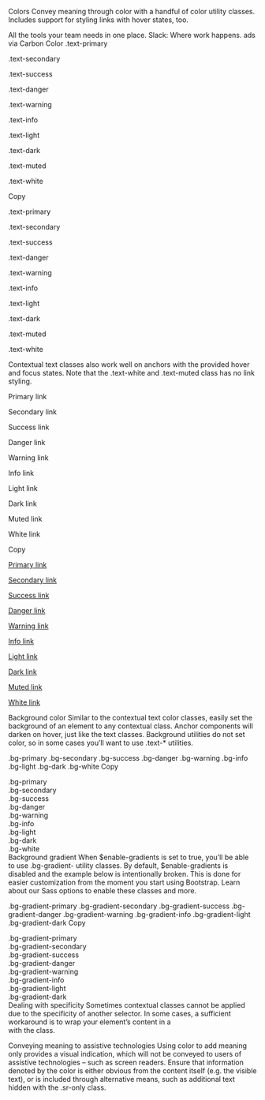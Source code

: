 

Colors
Convey meaning through color with a handful of color utility classes. Includes support for styling links with hover states, too.

All the tools your team needs in one place. Slack: Where work happens.
ads via Carbon
Color
.text-primary

.text-secondary

.text-success

.text-danger

.text-warning

.text-info

.text-light

.text-dark

.text-muted

.text-white

Copy
<p class="text-primary">.text-primary</p>
<p class="text-secondary">.text-secondary</p>
<p class="text-success">.text-success</p>
<p class="text-danger">.text-danger</p>
<p class="text-warning">.text-warning</p>
<p class="text-info">.text-info</p>
<p class="text-light bg-dark">.text-light</p>
<p class="text-dark">.text-dark</p>
<p class="text-muted">.text-muted</p>
<p class="text-white bg-dark">.text-white</p>
Contextual text classes also work well on anchors with the provided hover and focus states. Note that the .text-white and .text-muted class has no link styling.

Primary link

Secondary link

Success link

Danger link

Warning link

Info link

Light link

Dark link

Muted link

White link

Copy
<p><a href="#" class="text-primary">Primary link</a></p>
<p><a href="#" class="text-secondary">Secondary link</a></p>
<p><a href="#" class="text-success">Success link</a></p>
<p><a href="#" class="text-danger">Danger link</a></p>
<p><a href="#" class="text-warning">Warning link</a></p>
<p><a href="#" class="text-info">Info link</a></p>
<p><a href="#" class="text-light bg-dark">Light link</a></p>
<p><a href="#" class="text-dark">Dark link</a></p>
<p><a href="#" class="text-muted">Muted link</a></p>
<p><a href="#" class="text-white bg-dark">White link</a></p>
Background color
Similar to the contextual text color classes, easily set the background of an element to any contextual class. Anchor components will darken on hover, just like the text classes. Background utilities do not set color, so in some cases you’ll want to use .text-* utilities.

.bg-primary
.bg-secondary
.bg-success
.bg-danger
.bg-warning
.bg-info
.bg-light
.bg-dark
.bg-white
Copy
<div class="p-3 mb-2 bg-primary text-white">.bg-primary</div>
<div class="p-3 mb-2 bg-secondary text-white">.bg-secondary</div>
<div class="p-3 mb-2 bg-success text-white">.bg-success</div>
<div class="p-3 mb-2 bg-danger text-white">.bg-danger</div>
<div class="p-3 mb-2 bg-warning text-dark">.bg-warning</div>
<div class="p-3 mb-2 bg-info text-white">.bg-info</div>
<div class="p-3 mb-2 bg-light text-dark">.bg-light</div>
<div class="p-3 mb-2 bg-dark text-white">.bg-dark</div>
<div class="p-3 mb-2 bg-white text-dark">.bg-white</div>
Background gradient
When $enable-gradients is set to true, you’ll be able to use .bg-gradient- utility classes. By default, $enable-gradients is disabled and the example below is intentionally broken. This is done for easier customization from the moment you start using Bootstrap. Learn about our Sass options to enable these classes and more.

.bg-gradient-primary
.bg-gradient-secondary
.bg-gradient-success
.bg-gradient-danger
.bg-gradient-warning
.bg-gradient-info
.bg-gradient-light
.bg-gradient-dark
Copy
<div class="p-3 mb-2 bg-gradient-primary text-white">.bg-gradient-primary</div>
<div class="p-3 mb-2 bg-gradient-secondary text-white">.bg-gradient-secondary</div>
<div class="p-3 mb-2 bg-gradient-success text-white">.bg-gradient-success</div>
<div class="p-3 mb-2 bg-gradient-danger text-white">.bg-gradient-danger</div>
<div class="p-3 mb-2 bg-gradient-warning text-dark">.bg-gradient-warning</div>
<div class="p-3 mb-2 bg-gradient-info text-white">.bg-gradient-info</div>
<div class="p-3 mb-2 bg-gradient-light text-dark">.bg-gradient-light</div>
<div class="p-3 mb-2 bg-gradient-dark text-white">.bg-gradient-dark</div>
Dealing with specificity
Sometimes contextual classes cannot be applied due to the specificity of another selector. In some cases, a sufficient workaround is to wrap your element’s content in a <div> with the class.

Conveying meaning to assistive technologies
Using color to add meaning only provides a visual indication, which will not be conveyed to users of assistive technologies – such as screen readers. Ensure that information denoted by the color is either obvious from the content itself (e.g. the visible text), or is included through alternative means, such as additional text hidden with the .sr-only class.
